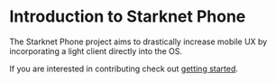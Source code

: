 # Introduction to Starknet Phone

The Starknet Phone project aims to drastically increase mobile UX by
incorporating a light client directly into the OS.

If you are interested in contributing check out
[getting started](./getting-started/README.md).
